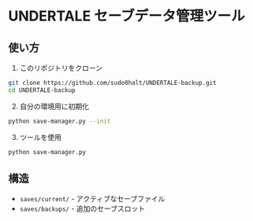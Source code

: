 # UNDERTALE セーブデータ管理ツール

## 使い方

1. このリポジトリをクローン
```bash
git clone https://github.com/sudo0halt/UNDERTALE-backup.git
cd UNDERTALE-backup
```

2. 自分の環境用に初期化
```bash
python save-manager.py --init
```

3. ツールを使用
```bash
python save-manager.py
```

## 構造
- `saves/current/` - アクティブなセーブファイル
- `saves/backups/` - 追加のセーブスロット
